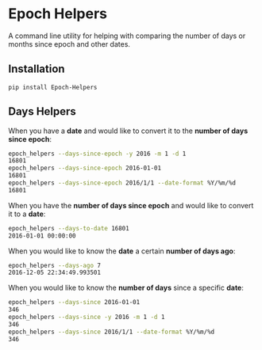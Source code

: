 Epoch Helpers
======

A command line utility for helping with comparing the number of days or months since epoch and other dates.

Installation
------

```shell
pip install Epoch-Helpers
```

Days Helpers
------


When you have a **date** and would like to convert it to the **number of days since epoch**:
```sh
epoch_helpers --days-since-epoch -y 2016 -m 1 -d 1
16801
epoch_helpers --days-since-epoch 2016-01-01
16801
epoch_helpers --days-since-epoch 2016/1/1 --date-format %Y/%m/%d
16801
```

When you have the **number of days since epoch** and would like to convert it to a **date**:
```sh
epoch_helpers --days-to-date 16801
2016-01-01 00:00:00
```

When you would like to know the **date** a certain **number of days ago**:
```sh
epoch_helpers --days-ago 7
2016-12-05 22:34:49.993501
```

When you would like to know the **number of days** since a specific **date**:
```sh
epoch_helpers --days-since 2016-01-01
346
epoch_helpers --days-since -y 2016 -m 1 -d 1
346
epoch_helpers --days-since 2016/1/1 --date-format %Y/%m/%d
346
```
